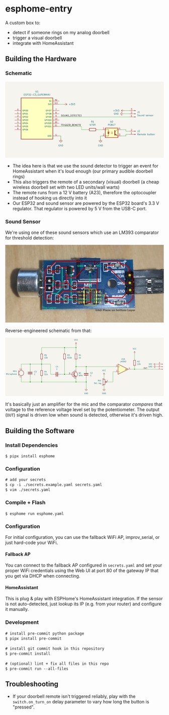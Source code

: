 # esphome-entry

A custom box to:

* detect if someone rings on my analog doorbell
* trigger a visual doorbell
* integrate with HomeAssistant

## Building the Hardware

### Schematic

![Schematic built around an ESP32-C3 SuperMini](./docs/esphome-entry%20schematic%20export.png)

* The idea here is that we use the sound detector to trigger an event for HomeAssistant when it's loud enough (our primary audible doorbell rings)
* This also triggers the remote of a secondary (visual) doorbell (a cheap wireless doorbell set with two LED units/wall warts)
* The remote runs from a 12 V battery (A23), therefore the optocoupler instead of hooking us directly into it
* Our ESP32 and sound sensor are powered by the ESP32 board's 3.3 V regulator. That regulator is powered by 5 V from the USB-C port.

### Sound Sensor

We're using one of these sound sensors which use an LM393 comparator for threshold detection:

![PCB layout of the sound sensors](./docs/sound%20sensor.png)

Reverse-engineered schematic from that:

![Sound sensor schematic around an LM393](./docs/sound%20sensor%20schematic%20export.png)

It's basically just an amplifier for the mic and the comparator *compares* that voltage to the reference voltage level set by the potentiometer.
The output (`OUT`) signal is driven low when sound is detected, otherwise it's driven high.

## Building the Software

### Install Dependencies

```console
$ pipx install esphome
```

### Configuration

```console
# add your secrets
$ cp -i ./secrets.example.yaml secrets.yaml
$ vim ./secrets.yaml
```

### Compile + Flash

```console
$ esphome run esphome.yaml
```

### Configuration

For initial configuration, you can use the fallback WiFi AP, improv_serial, or just hard-code your WiFi.

#### Fallback AP

You can connect to the fallback AP configured in `secrets.yaml` and set your proper WiFi credentials using the Web UI at port 80 of the gateway IP that you get via DHCP when connecting.

#### HomeAssistant

This is plug & play with ESPHome's HomeAssistant integration. If the sensor is not auto-detected, just lookup its IP (e.g. from your router) and configure it manually.

### Development

```console
# install pre-commit python package
$ pipx install pre-commit

# install git commit hook in this repository
$ pre-commit install

# (optional) lint + fix all files in this repo
$ pre-commit run --all-files
```

## Troubleshooting

* If your doorbell remote isn't triggered reliably, play with the `switch.on_turn_on` delay parameter to vary how long the button is "pressed".
